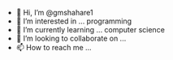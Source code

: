 - 👋 Hi, I’m @gmshahare1
- 👀 I’m interested in ... programming
- 🌱 I’m currently learning ... computer science
- 💞️ I’m looking to collaborate on ...
- 📫 How to reach me ...

<!---
gmshahare1/gmshahare1 is a ✨ special ✨ repository because its `README.md` (this file) appears on your GitHub profile.
You can click the Preview link to take a look at your changes.
--->

